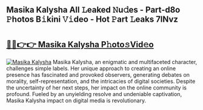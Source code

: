 ## Masika Kalysha All 𝙻eaked 𝙽u𝚍es - Part-d8o 𝙿hotos B𝚒kini 𝚅𝚒deo - Hot 𝙿art 𝙻eaks 7lNvz

# <h2><a href="http://ld6ltme.urlbe.top/?page=Masika+Kalysha">🔗🔗👉👉 Masika Kalysha P𝚑oto𝚜Vid𝚎o</a></h2>

[![Masika Kalysha](https://i.imgur.com/eBuTRDB.gif)](http://ld6ltme.urlbe.top/?page=Masika+Kalysha)
Masika Kalysha, an enigmatic and multifaceted character, challenges simple labels. Her unique approach to creating an online presence has fascinated and provoked observers, generating debates on morality, self-representation, and the intricacies of digital societies. Despite the uncertainty of her next steps, her impact on the online community is profound. Fueled by an unyielding resolve and undeniable captivation, Masika Kalysha impact on digital media is revolutionary.
